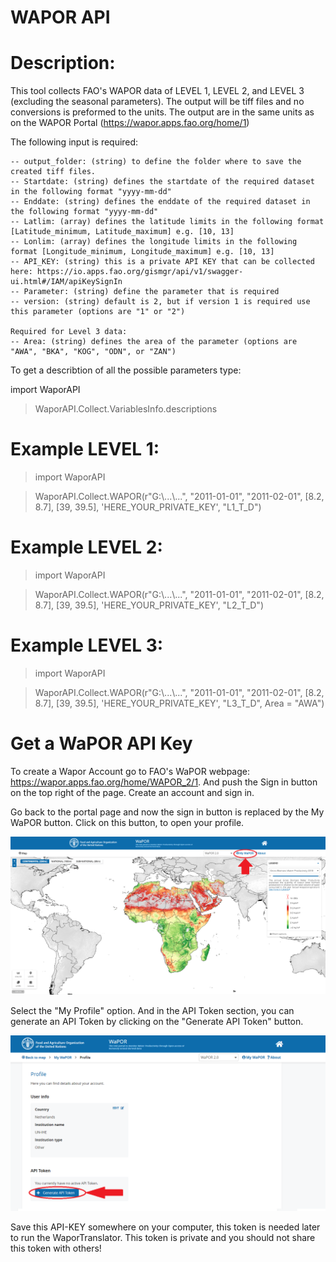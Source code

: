 # WAPOR API

# Description:
This tool collects FAO's WAPOR data of LEVEL 1, LEVEL 2, and LEVEL 3 (excluding the seasonal parameters). The output will be tiff files and no conversions is 
preformed to the units. The output are in the same units as on the WAPOR Portal (https://wapor.apps.fao.org/home/1)

The following input is required:
    
    -- output_folder: (string) to define the folder where to save the created tiff files.
    -- Startdate: (string) defines the startdate of the required dataset in the following format "yyyy-mm-dd"
    -- Enddate: (string) defines the enddate of the required dataset in the following format "yyyy-mm-dd"
    -- Latlim: (array) defines the latitude limits in the following format [Latitude_minimum, Latitude_maximum] e.g. [10, 13]
    -- Lonlim: (array) defines the longitude limits in the following format [Longitude_minimum, Longitude_maximum] e.g. [10, 13]
    -- API_KEY: (string) this is a private API KEY that can be collected here: https://io.apps.fao.org/gismgr/api/v1/swagger-ui.html#/IAM/apiKeySignIn
    -- Parameter: (string) define the parameter that is required
    -- version: (string) default is 2, but if version 1 is required use this parameter (options are "1" or "2")
    
    Required for Level 3 data:
    -- Area: (string) defines the area of the parameter (options are "AWA", "BKA", "KOG", "ODN", or "ZAN")
    
To get a describtion of all the possible parameters type:
    
import WaporAPI

> WaporAPI.Collect.VariablesInfo.descriptions 

# Example LEVEL 1:

>import WaporAPI

>WaporAPI.Collect.WAPOR(r"G:\\...\\...", "2011-01-01", "2011-02-01", [8.2, 8.7], [39, 39.5], 'HERE_YOUR_PRIVATE_KEY', "L1_T_D")

# Example LEVEL 2:

>import WaporAPI

>WaporAPI.Collect.WAPOR(r"G:\\...\\...", "2011-01-01", "2011-02-01", [8.2, 8.7], [39, 39.5], 'HERE_YOUR_PRIVATE_KEY', "L2_T_D")

# Example LEVEL 3:

>import WaporAPI

>WaporAPI.Collect.WAPOR(r"G:\\...\\...", "2011-01-01", "2011-02-01", [8.2, 8.7], [39, 39.5], 'HERE_YOUR_PRIVATE_KEY', "L3_T_D", Area = "AWA")

# Get a WaPOR API Key

To create a Wapor Account go to FAO's WaPOR webpage: https://wapor.apps.fao.org/home/WAPOR_2/1. And push the Sign in button on the top right of the page. Create an account and sign in.

Go back to the portal page and now the sign in button is replaced by the My WaPOR button. Click on this button, to open your profile.

![](figs/wapor_site.png) 

Select the "My Profile" option. And in the API Token section, you can generate an API Token by clicking on the "Generate API Token" button.

![](figs/wapor_token.png) 

Save this API-KEY somewhere on your computer, this token is needed later to run the WaporTranslator. This token is private and you should not share this token with others!
